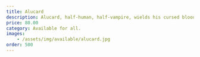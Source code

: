 ```yaml
---
title: Alucard
description: Alucard, half-human, half-vampire, wields his cursed bloodline and mortal heart in a relentless fight to protect humanity from eternal night...and himself.
price: 80.00
category: Available for all.
images: 
    - /assets/img/available/alucard.jpg
order: 500
---
```

